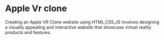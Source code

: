 # Apple Vr clone
Creating an Apple VR Clone website using HTML,CSS,JS involves designing a visually appealing and interactive website that showcase virtual reality products and features. 
